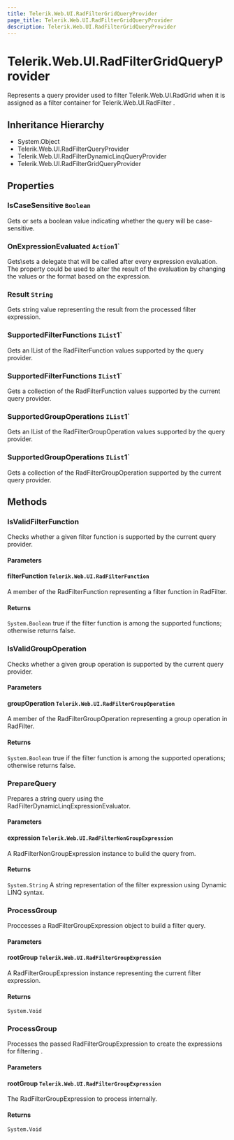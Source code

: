 ```yaml
---
title: Telerik.Web.UI.RadFilterGridQueryProvider
page_title: Telerik.Web.UI.RadFilterGridQueryProvider
description: Telerik.Web.UI.RadFilterGridQueryProvider
---
```


# Telerik.Web.UI.RadFilterGridQueryProvider

Represents a query provider used to filter Telerik.Web.UI.RadGrid when it is assigned as a filter
            container for Telerik.Web.UI.RadFilter .

## Inheritance Hierarchy

* System.Object
* Telerik.Web.UI.RadFilterQueryProvider
* Telerik.Web.UI.RadFilterDynamicLinqQueryProvider
* Telerik.Web.UI.RadFilterGridQueryProvider

## Properties

###  IsCaseSensitive `Boolean`

Gets or sets a boolean value indicating whether the query will be case-sensitive.

###  OnExpressionEvaluated `Action`1`

Gets\sets a delegate that will be called after every expression evaluation.
            The property could be used to alter the result of the evaluation by changing
            the values or the format based on the expression.

###  Result `String`

Gets string value representing the result from the processed filter expression.

###  SupportedFilterFunctions `IList`1`

Gets an IList of the RadFilterFunction values supported by the query provider.

###  SupportedFilterFunctions `IList`1`

Gets a collection of the RadFilterFunction values supported by the current query provider.

###  SupportedGroupOperations `IList`1`

Gets an IList of the RadFilterGroupOperation values supported by the query provider.

###  SupportedGroupOperations `IList`1`

Gets a collection of the RadFilterGroupOperation supported by the current query provider.

## Methods

###  IsValidFilterFunction

Checks whether a given filter function is supported by the current query provider.

#### Parameters

#### filterFunction `Telerik.Web.UI.RadFilterFunction`

A member of the RadFilterFunction representing a filter function
            in RadFilter.

#### Returns

`System.Boolean` true if the filter function is among the supported functions; otherwise returns false.

###  IsValidGroupOperation

Checks whether a given group operation is supported by the current query provider.

#### Parameters

#### groupOperation `Telerik.Web.UI.RadFilterGroupOperation`

A member of the RadFilterGroupOperation representing a group operation
            in RadFilter.

#### Returns

`System.Boolean` true if the filter function is among the supported operations; otherwise returns false.

###  PrepareQuery

Prepares a string query using the RadFilterDynamicLinqExpressionEvaluator.

#### Parameters

#### expression `Telerik.Web.UI.RadFilterNonGroupExpression`

A RadFilterNonGroupExpression instance to build the query from.

#### Returns

`System.String` A string representation of the filter expression using Dynamic LINQ syntax.

###  ProcessGroup

Proccesses a RadFilterGroupExpression object to build a filter query.

#### Parameters

#### rootGroup `Telerik.Web.UI.RadFilterGroupExpression`

A RadFilterGroupExpression instance representing the current filter
            expression.

#### Returns

`System.Void` 

###  ProcessGroup

Processes the passed RadFilterGroupExpression to create the expressions for
            filtering .

#### Parameters

#### rootGroup `Telerik.Web.UI.RadFilterGroupExpression`

The RadFilterGroupExpression to process internally.

#### Returns

`System.Void` 

